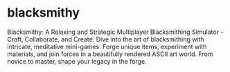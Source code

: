 # blacksmithy
Blacksmithy: A Relaxing and Strategic Multiplayer Blacksmithing Simulator - Craft, Collaborate, and Create. Dive into the art of blacksmithing with intricate, meditative mini-games. Forge unique items, experiment with materials, and join forces in a beautifully rendered ASCII art world. From novice to master, shape your legacy in the forge.

